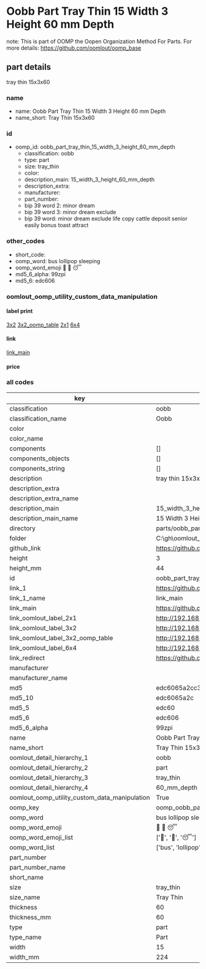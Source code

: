 # Oobb Part Tray Thin 15 Width 3 Height 60 mm Depth  

note: This is part of OOMP the Oopen Organization Method For Parts. For more details: https://github.com/oomlout/oomp_base

##  part details
  



tray thin 15x3x60



### name
* name: Oobb Part Tray Thin 15 Width 3 Height 60 mm Depth
* name_short: Tray Thin 15x3x60 
### id
* oomp_id: oobb_part_tray_thin_15_width_3_height_60_mm_depth
  * classification: oobb
  * type: part
  * size: tray_thin
  * color: 
  * description_main: 15_width_3_height_60_mm_depth
  * description_extra: 
  * manufacturer: 
  * part_number: 
  * bip 39 word 2: minor dream
  * bip 39 word 3: minor dream exclude
  * bip 39 word: minor dream exclude life copy cattle deposit senior easily bonus toast attract

### other_codes
* short_code: 
* oomp_word: bus lollipop sleeping
* oomp_word_emoji :bus: :lollipop: :sleeping:
* md5_6_alpha: 99zpi
* md5_6: edc606






### oomlout_oomp_utility_custom_data_manipulation
#### label print
[3x2](http://192.168.1.245:1112/?label=oomp%2099zpi)
[3x2_oomp_table](http://192.168.1.108:1112/?label=oomp%2099zpi)
[2x1](http://192.168.1.242:1112/?label=oomp%2099zpi)
[6x4](http://192.168.1.55:1112/?label=oomp%2099zpi)    

#### link

[link_main](https://github.com/oomlout/oomlout_oobb_version_4_generated_parts/tree/main/navigation_oomp/oobb/part/tray_thin/15_width_3_height_60_mm_depth/part)                              

#### price







### all codes 
| key | value |  
| --- | --- |  
| classification | oobb |  
| classification_name | Oobb |  
| color |  |  
| color_name |  |  
| components | [] |  
| components_objects | [] |  
| components_string | [] |  
| description | tray thin 15x3x60 |  
| description_extra |  |  
| description_extra_name |  |  
| description_main | 15_width_3_height_60_mm_depth |  
| description_main_name | 15 Width 3 Height 60 mm Depth |  
| directory | parts/oobb_part_tray_thin_15_width_3_height_60_mm_depth |  
| folder | C:\gh\oomlout_oobb_version_4_generated_parts\parts\oobb_part_tray_thin_15_width_3_height_60_mm_depth |  
| github_link | https://github.com/oomlout/oomlout_oomp_part_src/tree/main/parts/oobb_part_tray_thin_15_width_3_height_60_mm_depth |  
| height | 3 |  
| height_mm | 44 |  
| id | oobb_part_tray_thin_15_width_3_height_60_mm_depth |  
| link_1 | https://github.com/oomlout/oomlout_oobb_version_4_generated_parts/tree/main/navigation_oomp/oobb/part/tray_thin/15_width_3_height_60_mm_depth/part |  
| link_1_name | link_main |  
| link_main | https://github.com/oomlout/oomlout_oobb_version_4_generated_parts/tree/main/navigation_oomp/oobb/part/tray_thin/15_width_3_height_60_mm_depth/part |  
| link_oomlout_label_2x1 | http://192.168.1.242:1112/?label=oomp%2099zpi |  
| link_oomlout_label_3x2 | http://192.168.1.245:1112/?label=oomp%2099zpi |  
| link_oomlout_label_3x2_oomp_table | http://192.168.1.108:1112/?label=oomp%2099zpi |  
| link_oomlout_label_6x4 | http://192.168.1.55:1112/?label=oomp%2099zpi |  
| link_redirect | https://github.com/oomlout/oomlout_oobb_version_4_generated_parts/tree/main/parts/oobb_tray_thin_15_03_60 |  
| manufacturer |  |  
| manufacturer_name |  |  
| md5 | edc6065a2cc3a760911808149dd0a469 |  
| md5_10 | edc6065a2c |  
| md5_5 | edc60 |  
| md5_6 | edc606 |  
| md5_6_alpha | 99zpi |  
| name | Oobb Part Tray Thin 15 Width 3 Height 60 mm Depth |  
| name_short | Tray Thin 15x3x60  |  
| oomlout_detail_hierarchy_1 | oobb |  
| oomlout_detail_hierarchy_2 | part |  
| oomlout_detail_hierarchy_3 | tray_thin |  
| oomlout_detail_hierarchy_4 | 60_mm_depth |  
| oomlout_oomp_utility_custom_data_manipulation | True |  
| oomp_key | oomp_oobb_part_tray_thin_15_width_3_height_60_mm_depth |  
| oomp_word | bus lollipop sleeping |  
| oomp_word_emoji | :bus: :lollipop: :sleeping: |  
| oomp_word_emoji_list | [':bus:', ':lollipop:', ':sleeping:'] |  
| oomp_word_list | ['bus', 'lollipop', 'sleeping'] |  
| part_number |  |  
| part_number_name |  |  
| short_name |  |  
| size | tray_thin |  
| size_name | Tray Thin |  
| thickness | 60 |  
| thickness_mm | 60 |  
| type | part |  
| type_name | Part |  
| width | 15 |  
| width_mm | 224 |  
